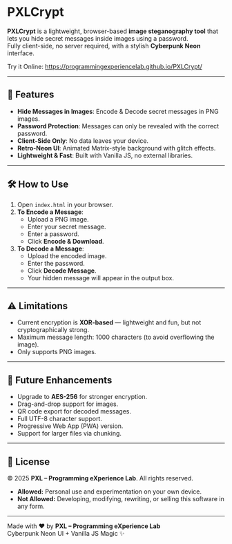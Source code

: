 # PXLCrypt

**PXLCrypt** is a lightweight, browser-based **image steganography tool** that lets you hide secret messages inside images using a password.  
Fully client-side, no server required, with a stylish **Cyberpunk Neon** interface.

Try it Online: https://programmingexperiencelab.github.io/PXLCrypt/


---

## 🚀 Features

- **Hide Messages in Images**: Encode & Decode secret messages in PNG images.  
- **Password Protection**: Messages can only be revealed with the correct password.  
- **Client-Side Only**: No data leaves your device.  
- **Retro-Neon UI**: Animated Matrix-style background with glitch effects.  
- **Lightweight & Fast**: Built with Vanilla JS, no external libraries.  

---

## 🛠 How to Use

1. Open `index.html` in your browser.  
2. **To Encode a Message**:  
   - Upload a PNG image.  
   - Enter your secret message.  
   - Enter a password.  
   - Click **Encode & Download**.  
3. **To Decode a Message**:  
   - Upload the encoded image.  
   - Enter the password.  
   - Click **Decode Message**.  
   - Your hidden message will appear in the output box.  

---

## ⚠️ Limitations

- Current encryption is **XOR-based** — lightweight and fun, but not cryptographically strong.  
- Maximum message length: 1000 characters (to avoid overflowing the image).  
- Only supports PNG images.  

---

## 🔮 Future Enhancements

- Upgrade to **AES-256** for stronger encryption.  
- Drag-and-drop support for images.  
- QR code export for decoded messages.  
- Full UTF-8 character support.  
- Progressive Web App (PWA) version.  
- Support for larger files via chunking.  

---
## 📜 License

© 2025 **PXL – Programming eXperience Lab**. All rights reserved.  

- **Allowed:** Personal use and experimentation on your own device.  
- **Not Allowed:** Developing, modifying, rewriting, or selling this software in any form.  

---

Made with ❤️ by **PXL – Programming eXperience Lab**  
Cyberpunk Neon UI + Vanilla JS Magic ✨
